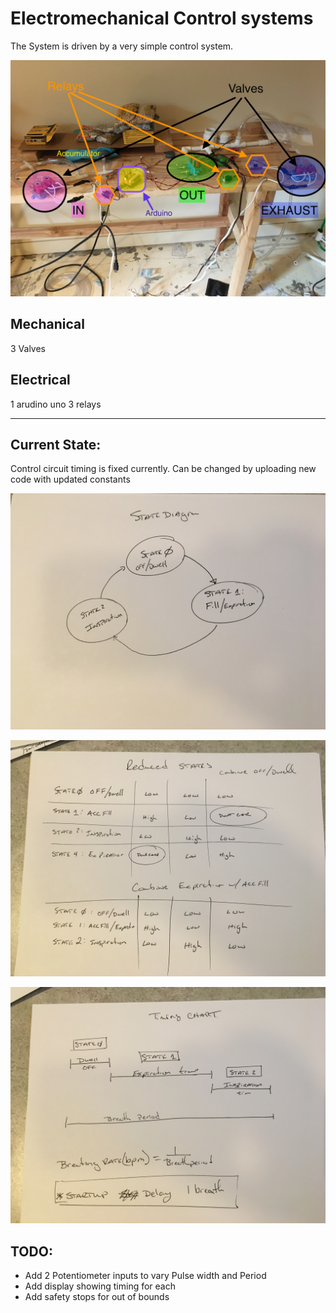 # **Electromechanical Control systems**

The System is driven by a very simple control system.

![As Built](System/ElectoMechanicalControlSystem/AsBuilt.jpg)

## Mechanical
3 Valves

## Electrical
1 arudino uno
3 relays

---------------

## Current State:
Control circuit timing is fixed currently. Can be changed by uploading new code with updated constants

![State Diagram](System/ElectoMechanicalControlSystem/StateDiagram.jpg)

![State Variable Chart](System/ElectoMechanicalControlSystem/Refined_page2.jpg)

![Timing Chart](System/ElectoMechanicalControlSystem/TimingChart.jpg)

## TODO:

* Add 2 Potentiometer inputs to vary Pulse width and Period
* Add display showing timing for each
* Add safety stops for out of bounds
